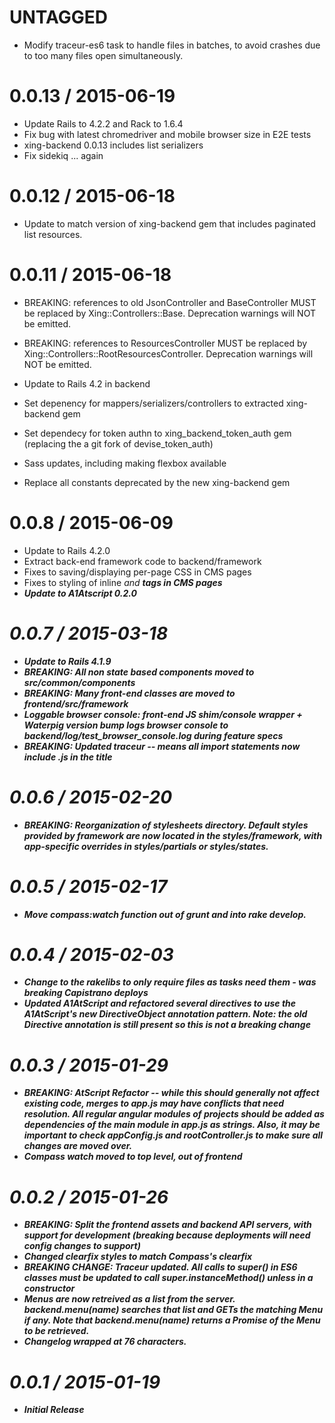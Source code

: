 UNTAGGED
========
  * Modify traceur-es6 task to handle files in batches, to avoid crashes due to too many files open simultaneously.

0.0.13 / 2015-06-19
========
  * Update Rails to 4.2.2 and Rack to 1.6.4
  * Fix bug with latest chromedriver and mobile browser size in E2E tests
  * xing-backend 0.0.13 includes list serializers
  * Fix sidekiq ... again

0.0.12 / 2015-06-18 
===================
  * Update to match version of xing-backend gem that includes paginated list resources.

0.0.11 / 2015-06-18 
===================
  * BREAKING: references to old JsonController and BaseController MUST be replaced by 
    Xing::Controllers::Base.  Deprecation warnings will NOT be emitted.

  * BREAKING: references to ResourcesController MUST be replaced by Xing::Controllers::RootResourcesController.
    Deprecation warnings will NOT be emitted.
    
  * Update to Rails 4.2 in backend
  * Set depenency for mappers/serializers/controllers to extracted xing-backend gem
  * Set dependecy for token authn to xing_backend_token_auth gem (replacing the a git fork 
    of devise_token_auth)
  * Sass updates, including making flexbox available
  * Replace all constants deprecated by the new xing-backend gem


0.0.8 / 2015-06-09
==================
  * Update to Rails 4.2.0
  * Extract back-end framework code to backend/framework
  * Fixes to saving/displaying per-page CSS in CMS pages
  * Fixes to styling of inline <i> and <b> tags in CMS pages
  * Update to A1Atscript 0.2.0 

0.0.7 / 2015-03-18
==================
  * Update to Rails 4.1.9
  * BREAKING: All non state based components moved to src/common/components
  * BREAKING: Many front-end classes are moved to frontend/src/framework
  * Loggable browser console:  front-end JS shim/console wrapper + Waterpig version bump logs
    browser console to backend/log/test_browser_console.log during feature specs
  * BREAKING: Updated traceur -- means all import statements now include .js in the title

0.0.6 / 2015-02-20
==================
  * BREAKING: Reorganization of stylesheets directory. Default styles provided by framework are now located in the styles/framework, with app-specific overrides in styles/partials or styles/states.

0.0.5 / 2015-02-17
==================
  * Move compass:watch function out of grunt and into rake develop.

0.0.4 / 2015-02-03
==================

  * Change to the rakelibs to only require files as tasks need them - was breaking Capistrano deploys
  * Updated A1AtScript and refactored several directives to use the
    A1AtScript's new DirectiveObject annotation pattern. Note: the old
    Directive annotation is still present so this is not a breaking change

0.0.3 / 2015-01-29
==================

  * BREAKING: AtScript Refactor -- while this should generally not affect
    existing code, merges to app.js may have conflicts that need resolution.
    All regular angular modules of projects should be added as dependencies of
    the main module in app.js as strings. Also, it may be important to check
    appConfig.js and rootController.js to make sure all changes are moved over.
  * Compass watch moved to top level, out of frontend

0.0.2 / 2015-01-26
==================

  * BREAKING: Split the frontend assets and backend API servers, with support for development
    (breaking because deployments will need config changes to support)
  * Changed clearfix styles to match Compass's clearfix
  * BREAKING CHANGE: Traceur updated. All calls to super() in ES6 classes must
    be updated to call super.instanceMethod() unless in a constructor
  * Menus are now retreived as a list from the server. backend.menu(name)
    searches that list and GETs the matching Menu if any. Note that
    backend.menu(name) returns a Promise of the Menu to be retrieved.
  * Changelog wrapped at 76 characters.

0.0.1 / 2015-01-19
==================

  * Initial Release

